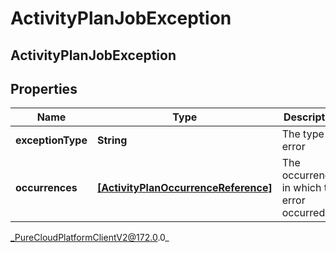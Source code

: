 # ActivityPlanJobException

## ActivityPlanJobException

## Properties

|Name | Type | Description | Notes|
|------------ | ------------- | ------------- | -------------|
| **exceptionType** | **String** | The type of error | |
| **occurrences** | [**[ActivityPlanOccurrenceReference]**]([ActivityPlanOccurrenceReference]) | The occurrences in which this error occurred | |



_PureCloudPlatformClientV2@172.0.0_
